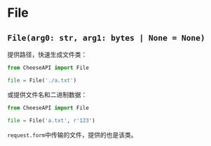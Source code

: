 # **File**

## **`File(arg0: str, arg1: bytes | None = None)`**

提供路径，快速生成文件类：

```python
from CheeseAPI import File

file = File('./a.txt')
```

或提供文件名和二进制数据：

```python
from CheeseAPI import File

file = File('a.txt', r'123')
```

`request.form`中传输的文件，提供的也是该类。
